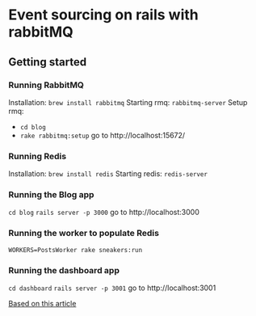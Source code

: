 # Event sourcing on rails with rabbitMQ

## Getting started
### Running RabbitMQ
Installation: `brew install rabbitmq`
Starting rmq: `rabbitmq-server`
Setup rmq:
- `cd blog`
- `rake rabbitmq:setup`
go to http://localhost:15672/

### Running Redis
Installation: `brew install redis`
Starting redis: `redis-server`

### Running the Blog app
`cd blog`
`rails server -p 3000`
go to http://localhost:3000

### Running the worker to populate Redis
`WORKERS=PostsWorker rake sneakers:run`

### Running the dashboard app
`cd dashboard`
`rails server -p 3001`
go to http://localhost:3001

[Based on this article](http://codetunes.com/2014/event-sourcing-on-rails-with-rabbitmq/)
